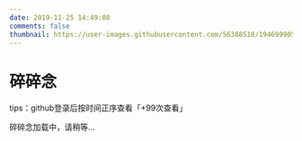 ```yaml
---
date: 2019-11-25 14:49:08
comments: false
thumbnail: https://user-images.githubusercontent.com/56388518/194699905-e12df1c1-0d16-48b2-8c65-73b4a321297b.png
---
```

<div class = "text-center"><h1>碎碎念</h1></div><div class = "text-tips">

tips：github登录后按时间正序查看<span id="busuanzi_container_page_pv">「<span id="busuanzi_value_page_pv">+99</span>次查看」</span></div>
<div id="comment-container1"><div class="text-tips">碎碎念加载中，请稍等...</div></div>
<link rel="stylesheet" href="https://cdnjs.loli.net/ajax/libs/gitalk/1.6.0/gitalk.css"/>

<script>
    $.getScript("/js/gitalk_self.min.js", function () {
        var gitalk = new Gitalk({
            clientID: 'd0194124d91614aeed82',
            clientSecret: '13620eee98e6f3c9023f67b62c72998e959bd6b6',
            id: '114514',
            repo: 'Deleter-D.github.io',
            owner: 'Deleter-D',
            admin: "Deleter-D",
            createIssueManually: true,
            distractionFreeMode: false
        });
        gitalk.render('comment-container1');
    });
</script>